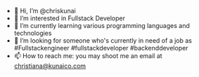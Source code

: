- 👋 Hi, I’m @chriskunai 
- 👀 I’m interested in Fullstack Developer
- 🌱 I’m currently learning various programming languages and technologies
- 💞️ I’m looking for someone who's currently in need of a job as #Fullstackengineer #fullstackdeveloper #backenddeveloper
- 📫 How to reach me: you may shoot me an email at christiana@kunaico.com

<!---
chriskunai/chriskunai is a ✨ special ✨ repository because its `README.md` (this file) appears on your GitHub profile.
You can click the Preview link to take a look at your changes.
--->
